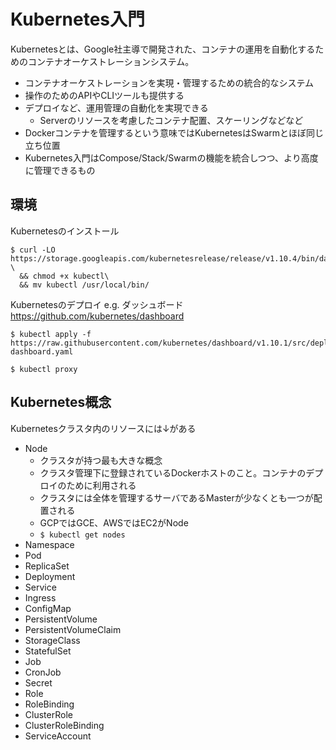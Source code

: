 # Kubernetes入門

Kubernetesとは、Google社主導で開発された、コンテナの運用を自動化するためのコンテナオーケストレーションシステム。

- コンテナオーケストレーションを実現・管理するための統合的なシステム
- 操作のためのAPIやCLIツールも提供する
- デプロイなど、運用管理の自動化を実現できる
    - Serverのリソースを考慮したコンテナ配置、スケーリングなどなど
- Dockerコンテナを管理するという意味ではKubernetesはSwarmとほぼ同じ立ち位置
- Kubernetes入門はCompose/Stack/Swarmの機能を統合しつつ、より高度に管理できるもの


## 環境


Kubernetesのインストール

```
$ curl -LO https://storage.googleapis.com/kubernetesrelease/release/v1.10.4/bin/darwin/amd64/kubectl \
  && chmod +x kubectl\
  && mv kubectl /usr/local/bin/
```

Kubernetesのデプロイ
e.g. ダッシュボード https://github.com/kubernetes/dashboard
```
$ kubectl apply -f https://raw.githubusercontent.com/kubernetes/dashboard/v1.10.1/src/deploy/recommended/kubernetes-dashboard.yaml
```
```
$ kubectl proxy
```

## Kubernetes概念
Kubernetesクラスタ内のリソースには↓がある

- Node
    - クラスタが持つ最も大きな概念
    - クラスタ管理下に登録されているDockerホストのこと。コンテナのデプロイのために利用される
    - クラスタには全体を管理するサーバであるMasterが少なくとも一つが配置される
    - GCPではGCE、AWSではEC2がNode
    - `$ kubectl get nodes`
- Namespace
- Pod
- ReplicaSet
- Deployment
- Service
- Ingress
- ConfigMap
- PersistentVolume
- PersistentVolumeClaim
- StorageClass
- StatefulSet
- Job
- CronJob
- Secret
- Role
- RoleBinding
- ClusterRole
- ClusterRoleBinding
- ServiceAccount


